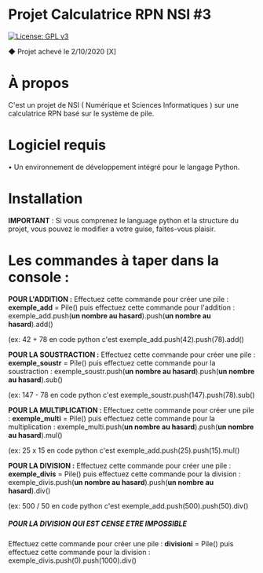 # Projet Calculatrice RPN NSI #3
[![License: GPL v3](https://img.shields.io/badge/License-GPLv3-blue.svg)](https://www.gnu.org/licenses/gpl-3.0)

◆ Projet achevé le 2/10/2020 [X]

# À propos

C'est un projet de NSI ( Numérique et Sciences Informatiques ) sur une calculatrice RPN basé sur le système de pile.

# Logiciel requis

• Un environnement de développement intégré pour le langage Python.

# Installation

**IMPORTANT** : Si vous comprenez le language python et la structure du projet, vous pouvez le modifier a votre guise, faites-vous plaisir.

# Les commandes à taper dans la console :

**POUR L'ADDITION :**
Effectuez cette commande pour créer une pile : **exemple_add** = Pile()
puis effectuez cette commande pour l'addition : exemple_add.push(**un nombre au hasard**).push(**un nombre au hasard**).add()

(ex: 42 + 78 en code python c'est exemple_add.push(42).push(78).add()
 
**POUR LA SOUSTRACTION :**
Effectuez cette commande pour créer une pile : **exemple_soustr** = Pile()
puis effectuez cette commande pour la soustraction : exemple_soustr.push(**un nombre au hasard**).push(**un nombre au hasard**).sub()

(ex: 147 - 78 en code python c'est exemple_soustr.push(147).push(78).sub()
 
**POUR LA MULTIPLICATION :**
Effectuez cette commande pour créer une pile : **exemple_multi** = Pile()
puis effectuez cette commande pour la multiplication : exemple_multi.push(**un nombre au hasard**).push(**un nombre au hasard**).mul()

(ex: 25 x 15 en code python c'est exemple_add.push(25).push(15).mul()
 
**POUR LA DIVISION :**
Effectuez cette commande pour créer une pile : **exemple_divis** = Pile()
puis effectuez cette commande pour la division : exemple_divis.push(**un nombre au hasard**).push(**un nombre au hasard**).div()

(ex: 500 / 50 en code python c'est exemple_add.push(500).push(50).div()

 
##### POUR LA DIVISION QUI EST CENSE ETRE IMPOSSIBLE #####
Effectuez cette commande pour créer une pile : **divisioni** = Pile()
puis effectuez cette commande pour la division : exemple_divis.push(0).push(1000).div()
